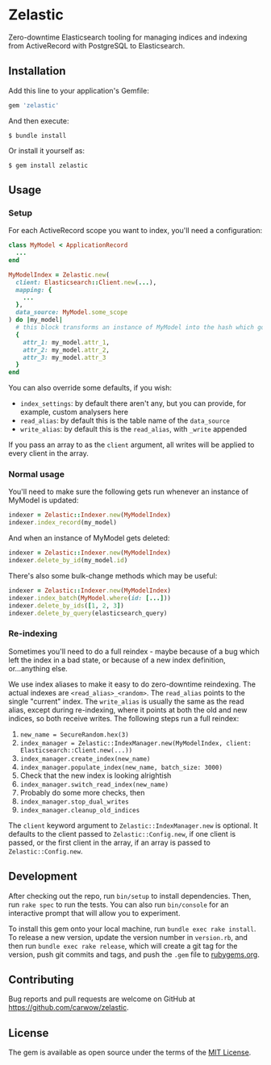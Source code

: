 # Zelastic

Zero-downtime Elasticsearch tooling for managing indices and indexing from
ActiveRecord with PostgreSQL to Elasticsearch.

## Installation

Add this line to your application's Gemfile:

```ruby
gem 'zelastic'
```

And then execute:

    $ bundle install

Or install it yourself as:

    $ gem install zelastic

## Usage

### Setup

For each ActiveRecord scope you want to index, you'll need a configuration:
```ruby
class MyModel < ApplicationRecord
  ...
end

MyModelIndex = Zelastic.new(
  client: Elasticsearch::Client.new(...),
  mapping: {
    ...
  },
  data_source: MyModel.some_scope
) do |my_model|
  # this block transforms an instance of MyModel into the hash which goes into Elasticsearch
  {
    attr_1: my_model.attr_1,
    attr_2: my_model.attr_2,
    attr_3: my_model.attr_3
  }
end
```

You can also override some defaults, if you wish:
- `index_settings`: by default there aren't any, but you can provide, for example, custom analysers
  here
- `read_alias`: by default this is the table name of the `data_source`
- `write_alias`: by default this is the `read_alias`, with `_write` appended

If you pass an array to as the `client` argument, all writes will be applied to every client in the
array.

### Normal usage

You'll need to make sure the following gets run whenever an instance of MyModel is updated:

```ruby
indexer = Zelastic::Indexer.new(MyModelIndex)
indexer.index_record(my_model)
```

And when an instance of MyModel gets deleted:
```ruby
indexer = Zelastic::Indexer.new(MyModelIndex)
indexer.delete_by_id(my_model.id)
```

There's also some bulk-change methods which may be useful:
```ruby
indexer = Zelastic::Indexer.new(MyModelIndex)
indexer.index_batch(MyModel.where(id: [...]))
indexer.delete_by_ids([1, 2, 3])
indexer.delete_by_query(elasticsearch_query)
```

### Re-indexing

Sometimes you'll need to do a full reindex - maybe because of a bug which left the index in a bad
state, or because of a new index definition, or...anything else.

We use index aliases to make it easy to do zero-downtime reindexing. The actual indexes are
`<read_alias>_<random>`. The `read_alias` points to the single "current" index.
The `write_alias` is usually the same as the read alias, except during re-indexing, where it
points at both the old and new indices, so both receive writes. The following steps run a
full reindex:

1. `new_name = SecureRandom.hex(3)`
2. `index_manager = Zelastic::IndexManager.new(MyModelIndex, client: Elasticsearch::Client.new(...))`
2. `index_manager.create_index(new_name)`
3. `index_manager.populate_index(new_name, batch_size: 3000)`
4. Check that the new index is looking alrightish
5. `index_manager.switch_read_index(new_name)`
6. Probably do some more checks, then
7. `index_manager.stop_dual_writes`
8. `index_manager.cleanup_old_indices`

The `client` keyword argument to `Zelastic::IndexManager.new` is optional. It defaults to the client
passed to `Zelastic::Config.new`, if one client is passed, or the first client in the array, if an
array is passed to `Zelastic::Config.new`.

## Development

After checking out the repo, run `bin/setup` to install dependencies. Then, run `rake spec` to run the tests. You can also run `bin/console` for an interactive prompt that will allow you to experiment.

To install this gem onto your local machine, run `bundle exec rake install`. To release a new version, update the version number in `version.rb`, and then run `bundle exec rake release`, which will create a git tag for the version, push git commits and tags, and push the `.gem` file to [rubygems.org](https://rubygems.org).

## Contributing

Bug reports and pull requests are welcome on GitHub at https://github.com/carwow/zelastic.

## License

The gem is available as open source under the terms of the [MIT License](https://opensource.org/licenses/MIT).
